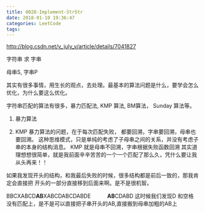 ```yaml
---
title: 0028-Implement-StrStr
date: 2018-01-10 19:36:47
categories: LeetCode
tags:
---
```


http://blog.csdn.net/v_july_v/article/details/7041827


字符串 求 字串

母串S, 字串P

其实有很多事情，用生长的观点，去处理。最基本的算法问题是什么，要学会怎么优化，为什么要这么优化。

字符串匹配的算法有很多，暴力匹配法, KMP 算法, BM算法， Sunday 算法等。


1. 暴力算法

2. KMP
暴力算法的问题，在于每次匹配失败， 都要回溯，字串要回溯，母串也要回溯。
这种思维模式，只是单纯的考虑了子母串之间的关系，并没有考虑子串的本身的结构消息。
KMP 就是母串不回溯，字串根据失败函数回溯
其实道理想想很简单，就是我前面辛辛苦苦的一个一个匹配了那么久，凭什么要让我从头再来！！

如果我发现开头的结构，和我最后失败的时候，很多结构都是前后一致的，那我肯定会直接把 开头的一部分直接移到后面来啊。是不是很机智。

BBCXABCD**AB**XABCDABCDABDE
&nbsp;&nbsp;&nbsp;&nbsp;&nbsp;&nbsp;&nbsp;&nbsp;&nbsp;&nbsp;**AB**CDABD
这时候我们发现D 和空格 没有匹配上，是不是可以直接把子串开头的AB,直接搬到母串加粗的AB上




